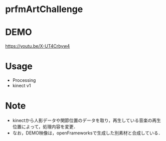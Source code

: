 # prfmArtChallenge

# DEMO
https://youtu.be/X-UT4Crbyw4
 
# Usage
* Processing
* kinect v1
 
# Note
* kinectから人影データや関節位置のデータを取り，再生している音楽の再生位置によって，処理内容を変更．
* なお，DEMO映像は，openFrameworksで生成した別素材と合成している．
